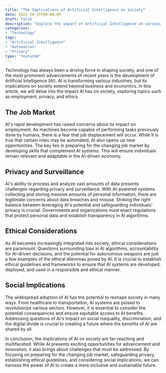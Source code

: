 ```yaml
---
title: "The Implications of Artificial Intelligence on Society"
date: 2022-10-25T09:00:00
draft: false
description: "Explore the impact of Artificial Intelligence on various aspects of society, from employment to privacy."
categories:
- "Technology"
tags:
- "Artificial Intelligence"
- "Automation"
- "Privacy"
type: "featured"
---
```


Technology has always been a driving force in shaping society, and one of the most prominent advancements of recent years is the development of Artificial Intelligence (AI). AI is transforming various industries, but its implications on society extend beyond business and economics. In this article, we will delve into the impact AI has on society, exploring topics such as employment, privacy, and ethics.

## The Job Market

AI's rapid development has raised concerns about its impact on employment. As machines become capable of performing tasks previously done by humans, there is a fear that job displacement will occur. While it is true that certain roles may be automated, AI also opens up new opportunities. The key lies in preparing for the changing job market by developing skills that complement AI systems. This will ensure individuals remain relevant and adaptable in the AI-driven economy.

## Privacy and Surveillance

AI's ability to process and analyze vast amounts of data presents challenges regarding privacy and surveillance. With AI-powered systems collecting and storing massive amounts of personal information, there are legitimate concerns about data breaches and misuse. Striking the right balance between leveraging AI's potential and safeguarding individuals' privacy is crucial. Governments and organizations must enact regulations that protect personal data and establish transparency in AI algorithms.

## Ethical Considerations

As AI becomes increasingly integrated into society, ethical considerations are paramount. Questions surrounding bias in AI algorithms, accountability for AI-driven decisions, and the potential for autonomous weapons are just a few examples of the ethical dilemmas posed by AI. It is crucial to establish ethical guidelines and frameworks to ensure that AI systems are developed, deployed, and used in a responsible and ethical manner.

## Social Implications

The widespread adoption of AI has the potential to reshape society in many ways. From healthcare to transportation, AI systems are poised to revolutionize various sectors. However, it is essential to consider the potential consequences and ensure equitable access to AI benefits. Addressing questions of AI's impact on social inequality, discrimination, and the digital divide is crucial to creating a future where the benefits of AI are shared by all.

In conclusion, the implications of AI on society are far-reaching and multifaceted. While AI presents exciting opportunities for advancement and innovation, it also brings about challenges that must be addressed. By focusing on preparing for the changing job market, safeguarding privacy, establishing ethical guidelines, and considering social implications, we can harness the power of AI to create a more inclusive and sustainable future.
